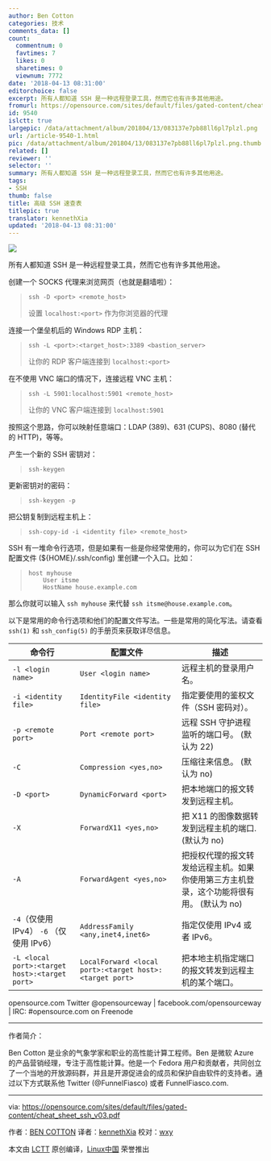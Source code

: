 ```yaml
---
author: Ben Cotton
categories: 技术
comments_data: []
count:
  commentnum: 0
  favtimes: 7
  likes: 0
  sharetimes: 0
  viewnum: 7772
date: '2018-04-13 08:31:00'
editorchoice: false
excerpt: 所有人都知道 SSH 是一种远程登录工具，然而它也有许多其他用途。
fromurl: https://opensource.com/sites/default/files/gated-content/cheat_sheet_ssh_v03.pdf
id: 9540
islctt: true
largepic: /data/attachment/album/201804/13/083137e7pb88ll6pl7plzl.png
url: /article-9540-1.html
pic: /data/attachment/album/201804/13/083137e7pb88ll6pl7plzl.png.thumb.jpg
related: []
reviewer: ''
selector: ''
summary: 所有人都知道 SSH 是一种远程登录工具，然而它也有许多其他用途。
tags:
- SSH
thumb: false
title: 高级 SSH 速查表
titlepic: true
translator: kennethXia
updated: '2018-04-13 08:31:00'
---
```


![](/data/attachment/album/201804/13/083137e7pb88ll6pl7plzl.png)


所有人都知道 SSH 是一种远程登录工具，然而它也有许多其他用途。


创建一个 SOCKS 代理来浏览网页（也就是翻墙啦）：



> 
> 
> ```
> ssh -D <port> <remote_host>
> 
> ```
> 
> 设置 `localhost:<port>` 作为你浏览器的代理
> 
> 
> 


连接一个堡垒机后的 Windows RDP 主机：



> 
> 
> ```
> ssh -L <port>:<target_host>:3389 <bastion_server> 
> 
> ```
> 
> 让你的 RDP 客户端连接到 `localhost:<port>`
> 
> 
> 


在不使用 VNC 端口的情况下，连接远程 VNC 主机：



> 
> 
> ```
> ssh -L 5901:localhost:5901 <remote_host> 
> 
> ```
> 
> 让你的 VNC 客户端连接到 `localhost:5901`
> 
> 
> 


按照这个思路，你可以映射任意端口：LDAP (389)、631 (CUPS)、8080 (替代的 HTTP)，等等。


产生一个新的 SSH 密钥对：



> 
> 
> ```
> ssh-keygen
> 
> ```
> 
> 


更新密钥对的密码：



> 
> 
> ```
> ssh-keygen -p
> 
> ```
> 
> 


把公钥复制到远程主机上：



> 
> 
> ```
> ssh-copy-id -i <identity file> <remote_host>
> 
> ```
> 
> 


SSH 有一堆命令行选项，但是如果有一些是你经常使用的，你可以为它们在 SSH 配置文件 (${HOME}/.ssh/config) 里创建一个入口。比如：



> 
> 
> ```
> host myhouse 
>     User itsme 
>     HostName house.example.com
> 
> ```
> 
> 


那么你就可以输入 `ssh myhouse` 来代替 `ssh itsme@house.example.com`。


以下是常用的命令行选项和他们的配置文件写法。一些是常用的简化写法。请查看 `ssh(1)` 和 `ssh_config(5)` 的手册页来获取详尽信息。




| 命令行 | 配置文件 | 描述 |
| --- | --- | --- |
| `-l <login name>` | `User <login name>` | 远程主机的登录用户名。 |
| `-i <identity file>` | `IdentityFile <identity file>` | 指定要使用的鉴权文件（SSH 密码对）。 |
| `-p <remote port>` | `Port <remote port>` | 远程 SSH 守护进程监听的端口号。 (默认为 22) |
| `-C` | `Compression <yes,no>` | 压缩往来信息。 (默认为 no) |
| `-D <port>` | `DynamicForward <port>` | 把本地端口的报文转发到远程主机。 |
| `-X` | `ForwardX11 <yes,no>` | 把 X11 的图像数据转发到远程主机的端口. (默认为 no) |
| `-A` | `ForwardAgent <yes,no>` | 把授权代理的报文转发给远程主机。如果你使用第三方主机登录，这个功能将很有用。 (默认为 no) |
| `-4`（仅使用 IPv4） `-6` （仅使用 IPv6） | `AddressFamily <any,inet4,inet6>` | 指定仅使用 IPv4 或者 IPv6。 |
| `-L <local port>:<target host>:<target port>` | `LocalForward <local port>:<target host>:<target port>` | 把本地主机指定端口的报文转发到远程主机的某个端口。 |


opensource.com Twitter @opensourceway | facebook.com/opensourceway | IRC: #opensource.com on Freenode




---


作者简介：


Ben Cotton 是业余的气象学家和职业的高性能计算工程师。Ben 是微软 Azure 的产品营销经理，专注于高性能计算。他是一个 Fedora 用户和贡献者，共同创立了一个当地的开放源码群，并且是开源促进会的成员和保护自由软件的支持者。通过以下方式联系他 Twitter (@FunnelFiasco) 或者 FunnelFiasco.com.




---


via: <https://opensource.com/sites/default/files/gated-content/cheat_sheet_ssh_v03.pdf>


作者：[BEN COTTON](https://opensource.com/users/bcotton) 译者：[kennethXia](https://github.com/kennethXia) 校对：[wxy](https://github.com/wxy)


本文由 [LCTT](https://github.com/LCTT/TranslateProject) 原创编译，[Linux中国](https://linux.cn/) 荣誉推出